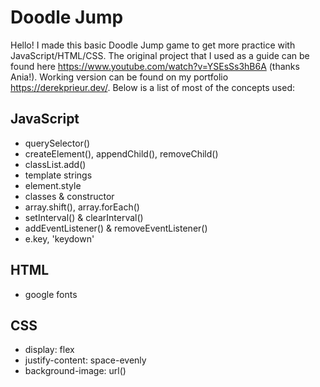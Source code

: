 # Doodle Jump
Hello! I made this basic Doodle Jump game to get more practice with JavaScript/HTML/CSS. The original project that I used as a guide can be found here 
https://www.youtube.com/watch?v=YSEsSs3hB6A (thanks Ania!). Working version can be found on my portfolio https://derekprieur.dev/. Below is a list of most of the 
concepts used:

## JavaScript
  - querySelector()
  - createElement(), appendChild(), removeChild()
  - classList.add()
  - template strings
  - element.style
  - classes & constructor
  - array.shift(), array.forEach()
  - setInterval() & clearInterval()
  - addEventListener() & removeEventListener()
  - e.key, 'keydown'
  
## HTML
  - google fonts

## CSS
  - display: flex
  - justify-content: space-evenly
  - background-image: url()
  
